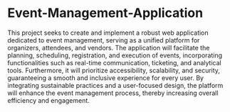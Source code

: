 # Event-Management-Application
This project seeks to create and implement a robust web application dedicated to event management, serving as a unified platform for organizers, attendees, and vendors. The application will facilitate the planning, scheduling, registration, and execution of events, incorporating functionalities such as real-time communication, ticketing, and analytical tools. Furthermore, it will prioritize accessibility, scalability, and security, guaranteeing a smooth and inclusive experience for every user. By integrating sustainable practices and a user-focused design, the platform will enhance the event management process, thereby increasing overall efficiency and engagement.
